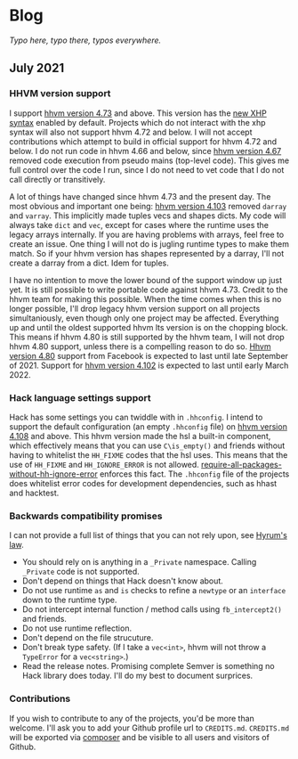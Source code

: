 # Blog

_Typo here, typo there, typos everywhere._

## July 2021

### HHVM version support

I support [hhvm version 4.73](https://hhvm.com/blog/2020/09/02/hhvm-4.73.html) and above. This version has the [new XHP syntax](https://hhvm.com/blog/2020/09/02/XHP-namespaces-and-syntax.html) enabled by default. Projects which do not interact with the xhp syntax will also not support hhvm 4.72 and below. I will not accept contributions which attempt to build in official support for hhvm 4.72 and below. I do not run code in hhvm 4.66 and below, since [hhvm version 4.67](https://hhvm.com/blog/2020/07/20/hhvm-4.67.html) removed code execution from pseudo mains (top-level code). This gives me full control over the code I run, since I do not need to vet code that I do not call directly or transitively.

A lot of things have changed since hhvm 4.73 and the present day. The most obvious and important one being: [hhvm version 4.103](https://hhvm.com/blog/2021/03/31/hhvm-4.103.html) removed `darray` and `varray`. This implicitly made tuples vecs and shapes dicts. My code will always take `dict` and `vec`, except for cases where the runtime uses the legacy arrays internally. If you are having problems with arrays, feel free to create an issue. One thing I will not do is jugling runtime types to make them match. So if your hhvm version has shapes represented by a darray, I'll not create a darray from a dict. Idem for tuples.

I have no intention to move the lower bound of the support window up just yet. It is still possible to write portable code against hhvm 4.73. Credit to the hhvm team for making this possible. When the time comes when this is no longer possible, I'll drop legacy hhvm version support on all projects simultaniously, even though only one project may be affected. Everything up and until the oldest supported hhvm lts version is on the chopping block. This means if hhvm 4.80 is still supported by the hhvm team, I will not drop hhvm 4.80 support, unless there is a compelling reason to do so. [Hhvm version 4.80](https://hhvm.com/blog/2020/10/21/hhvm-4.80.html) support from Facebook is expected to last until late September of 2021. Support for [hhvm version 4.102](https://hhvm.com/blog/2021/03/29/extending-hhvm-4.102-support.html) is expected to last until early March 2022.

### Hack language settings support

Hack has some settings you can twiddle with in `.hhconfig`. I intend to support the default configuration (an empty `.hhconfig` file) on [hhvm version 4.108](https://hhvm.com/blog/2021/05/04/hhvm-4.108.html) and above. This hhvm version made the hsl a built-in component, which effectively means that you can use `C\is_empty()` and friends without having to whitelist the `HH_FIXME` codes that the hsl uses. This means that the use of `HH_FIXME` and `HH_IGNORE_ERROR` is not allowed. [require-all-packages-without-hh-ignore-error](https://github.com/hershel-theodore-layton/require-all-packages-without-hh-ignore-error) enforces this fact. The `.hhconfig` file of the projects does whitelist error codes for development dependencies, such as hhast and hacktest.

### Backwards compatibility promises

I can not provide a full list of things that you can not rely upon, see [Hyrum's law](https://www.hyrumslaw.com/).
 - You should rely on is anything in a `_Private` namespace. Calling `_Private` code is not supported.
 - Don't depend on things that Hack doesn't know about.
 - Do not use runtime `as` and `is` checks to refine a `newtype` or an `interface` down to the runtime type.
 - Do not intercept internal function / method calls using `fb_intercept2()` and friends.
 - Do not use runtime reflection.
 - Don't depend on the file strucuture.
 - Don't break type safety. (If I take a `vec<int>`, hhvm will not throw a `TypeError` for a `vec<string>`.)
 - Read the release notes. Promising complete Semver is something no Hack library does today. I'll do my best to document surprices.

### Contributions

If you wish to contribute to any of the projects, you'd be more than welcome. I'll ask you to add your Github profile url to `CREDITS.md`. `CREDITS.md` will be exported via [composer](https://getcomposer.org/) and be visible to all users and visitors of Github.

